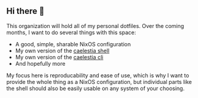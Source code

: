 ## Hi there 👋
This organization will hold all of my personal dotfiles.
Over the coming months, I want to do several things with this space:
 - A good, simple, sharable NixOS configuration
 - My own version of the [caelestia shell](https://github.com/caelestia-dots/shell)
 - My own version of the [caelestia cli](https://github.com/caelestia-dots/cli)
 - And hopefully more

My focus here is reproducability and ease of use, which is why I want to provide the whole thing as a NixOS configuration, but individual parts like the shell should also be easily usable on any system of your choosing.
